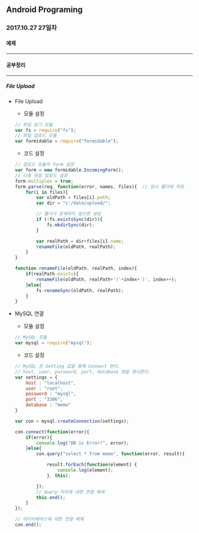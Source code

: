 Android Programing
----------------------------------------------------
### 2017.10.27 27일차

#### 예제
____________________________________________________

#### 공부정리
____________________________________________________

##### __File Upload__

- File Upload

  - 모듈 설정

  ```javascript
  // 파일 읽기 모듈
  var fs = require("fs");
  // 파일 업로드 모듈
  var formidable = require("formidable");
  ```

  - 코드 설정

  ```javascript
  // 업로드 모듈의 form 설정
  var form = new formidable.IncomingForm();
  // 다중 파일 업로드 설정
  form.multiples = true;
  form.parse(req, function(error, names, files){  // 임시 폴더에 저장
      for(i in files){
          var oldPath = files[i].path;
          var dir = "c:/data/upload/";

          // 폴더가 존재하지 않으면 생성
          if (!fs.existsSync(dir)){
              fs.mkdirSync(dir);
          }

          var realPath = dir+files[i].name;
          renameFile(oldPath, realPath);
      }
  }

  function renameFile(oldPath, realPath, index){
      if(realPath.exists){
          renameFile(oldPath, realPath+'('+index+')', index++);
      }else{
          fs.renameSync(oldPath, realPath);
      }
  }
  ```

- MySQL 연결

  - 모듈 설정

  ```javascript
  // MySQL 모듈
  var mysql = require("mysql");
  ```

  - 코드 설정

  ```javascript
  // MySQL 은 Setting 값을 통해 Connect 한다.
  // host, user, password, port, database 명을 명시한다.
  var settings = {
      host : "localhost",
      user : "root",
      password : "mysql",
      port : "3306",
      database : "memo"
  }

  var con = mysql.createConnection(settings);

  con.connect(function(error){
      if(error){
          console.log("DB is Error!", error);
      }else{
          con.query("select * from memo", function(error, result){

              result.forEach(function(element) {
                  console.log(element);
              }, this);

          });
          // Query 처리에 대한 연결 해제
          this.end();
      }
  });

  // 데이터베이스에 대한 연결 헤제
  con.end();
  ```

